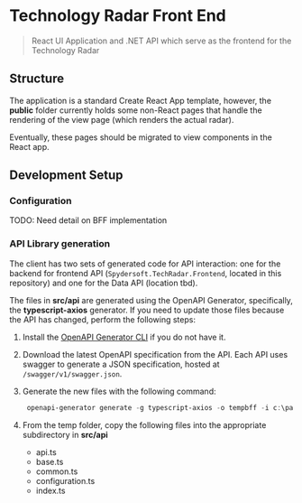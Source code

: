 # Technology Radar Front End

> React UI Application and .NET API which serve as the frontend for the Technology Radar

## Structure

The application is a standard Create React App template, however, the **public** folder currently holds some non-React pages that handle the rendering of the view page (which renders the actual radar).

Eventually, these pages should be migrated to view components in the React app.

## Development Setup

### Configuration

TODO: Need detail on BFF implementation

### API Library generation

The client has two sets of generated code for API interaction:  one for the backend for frontend API (`Spydersoft.TechRadar.Frontend`, located in this repository) and one for the Data API (location tbd).

The files in **src/api** are generated using the OpenAPI Generator, specifically, the **typescript-axios** generator.  If you need to update those files because the API has changed, perform the following steps:

1. Install the [OpenAPI Generator CLI](https://openapi-generator.tech/docs/installation) if you do not have it. 
2. Download the latest OpenAPI specification from the API.  Each API uses swagger to generate a JSON specification, hosted at `/swagger/v1/swagger.json`.

3. Generate the new files with the following command:

   ```powershell
    openapi-generator generate -g typescript-axios -o tempbff -i c:\path\to\swagger.json
   ```

4. From the temp folder, copy the following files into the appropriate subdirectory in **src/api**
   * api.ts
   * base.ts
   * common.ts
   * configuration.ts
   * index.ts
